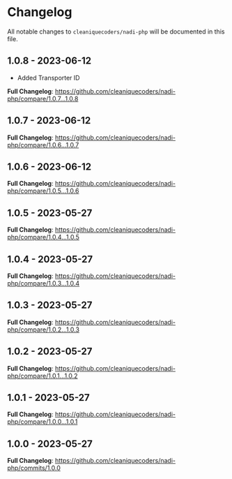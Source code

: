 # Changelog

All notable changes to `cleaniquecoders/nadi-php` will be documented in this file.

## 1.0.8 - 2023-06-12

- Added Transporter ID

**Full Changelog**: https://github.com/cleaniquecoders/nadi-php/compare/1.0.7...1.0.8

## 1.0.7 - 2023-06-12

**Full Changelog**: https://github.com/cleaniquecoders/nadi-php/compare/1.0.6...1.0.7

## 1.0.6 - 2023-06-12

**Full Changelog**: https://github.com/cleaniquecoders/nadi-php/compare/1.0.5...1.0.6

## 1.0.5 - 2023-05-27

**Full Changelog**: https://github.com/cleaniquecoders/nadi-php/compare/1.0.4...1.0.5

## 1.0.4 - 2023-05-27

**Full Changelog**: https://github.com/cleaniquecoders/nadi-php/compare/1.0.3...1.0.4

## 1.0.3 - 2023-05-27

**Full Changelog**: https://github.com/cleaniquecoders/nadi-php/compare/1.0.2...1.0.3

## 1.0.2 - 2023-05-27

**Full Changelog**: https://github.com/cleaniquecoders/nadi-php/compare/1.0.1...1.0.2

## 1.0.1 - 2023-05-27

**Full Changelog**: https://github.com/cleaniquecoders/nadi-php/compare/1.0.0...1.0.1

## 1.0.0 - 2023-05-27

**Full Changelog**: https://github.com/cleaniquecoders/nadi-php/commits/1.0.0
